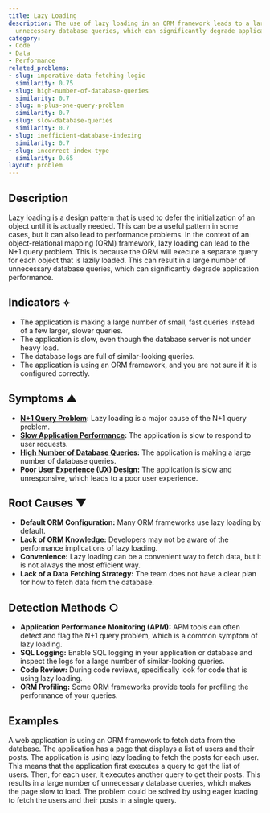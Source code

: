 ```yaml
---
title: Lazy Loading
description: The use of lazy loading in an ORM framework leads to a large number of
  unnecessary database queries, which can significantly degrade application performance.
category:
- Code
- Data
- Performance
related_problems:
- slug: imperative-data-fetching-logic
  similarity: 0.75
- slug: high-number-of-database-queries
  similarity: 0.7
- slug: n-plus-one-query-problem
  similarity: 0.7
- slug: slow-database-queries
  similarity: 0.7
- slug: inefficient-database-indexing
  similarity: 0.7
- slug: incorrect-index-type
  similarity: 0.65
layout: problem
---
```


## Description
Lazy loading is a design pattern that is used to defer the initialization of an object until it is actually needed. This can be a useful pattern in some cases, but it can also lead to performance problems. In the context of an object-relational mapping (ORM) framework, lazy loading can lead to the N+1 query problem. This is because the ORM will execute a separate query for each object that is lazily loaded. This can result in a large number of unnecessary database queries, which can significantly degrade application performance.

## Indicators ⟡
- The application is making a large number of small, fast queries instead of a few larger, slower queries.
- The application is slow, even though the database server is not under heavy load.
- The database logs are full of similar-looking queries.
- The application is using an ORM framework, and you are not sure if it is configured correctly.

## Symptoms ▲
- **[N+1 Query Problem](n-plus-one-query-problem.md):** Lazy loading is a major cause of the N+1 query problem.
- **[Slow Application Performance](slow-application-performance.md):** The application is slow to respond to user requests.
- **[High Number of Database Queries](high-number-of-database-queries.md):** The application is making a large number of database queries.
- **[Poor User Experience (UX) Design](poor-user-experience-ux-design.md):** The application is slow and unresponsive, which leads to a poor user experience.

## Root Causes ▼
- **Default ORM Configuration:** Many ORM frameworks use lazy loading by default.
- **Lack of ORM Knowledge:** Developers may not be aware of the performance implications of lazy loading.
- **Convenience:** Lazy loading can be a convenient way to fetch data, but it is not always the most efficient way.
- **Lack of a Data Fetching Strategy:** The team does not have a clear plan for how to fetch data from the database.

## Detection Methods ○
- **Application Performance Monitoring (APM):** APM tools can often detect and flag the N+1 query problem, which is a common symptom of lazy loading.
- **SQL Logging:** Enable SQL logging in your application or database and inspect the logs for a large number of similar-looking queries.
- **Code Review:** During code reviews, specifically look for code that is using lazy loading.
- **ORM Profiling:** Some ORM frameworks provide tools for profiling the performance of your queries.

## Examples
A web application is using an ORM framework to fetch data from the database. The application has a page that displays a list of users and their posts. The application is using lazy loading to fetch the posts for each user. This means that the application first executes a query to get the list of users. Then, for each user, it executes another query to get their posts. This results in a large number of unnecessary database queries, which makes the page slow to load. The problem could be solved by using eager loading to fetch the users and their posts in a single query.
